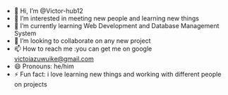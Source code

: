 - 👋 Hi, I’m @Victor-hub12
- 👀 I’m interested in meeting new people and learning new things
- 🌱 I’m currently learning Web Development and Database Management System
- 💞️ I’m looking to collaborate on any new project
- 📫 How to reach me :you can get me on google victoiazuwuike@gmail.com
- 😄 Pronouns: he/him
- ⚡ Fun fact: i love learning new things and working with different people on projects

<!---
Victor-hub12/Victor-hub12 is a ✨ special ✨ repository because its `README.md` (this file) appears on your GitHub profile.
You can click the Preview link to take a look at your changes.
--->
